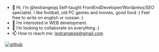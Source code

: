 - 👋 Hi, I’m @lestrangeqq Self-taught FrontEndDeveloper/Wordpress/SEO specialist. I like football, old PC games and movies, good food :) Feel free to write  on english or russian :)
- 👀 I’m interested in WEB development.
- 💞️ I’m looking to collaborate on everything :)
- 📫 How to reach me: lestrangeqq@gmail.com

<!---
lestrangeqq/lestrangeqq is a ✨ special ✨ repository because its `README.md` (this file) appears on your GitHub profile.
You can click the Preview link to take a look at your changes.
--->
<a href='#'>![github](https://img.shields.io/badge/LinkedIn-000000?style=for-the-badge&logo=LinkedIn&logoColor=white)</a>
